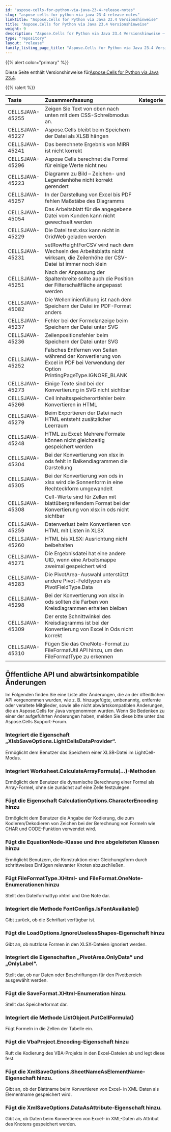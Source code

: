 ```yaml
---
id: "aspose-cells-for-python-via-java-23-4-release-notes"
slug: "aspose-cells-for-python-via-java-23-4-release-notes"
linktitle: "Aspose.Cells for Python via Java 23.4 Versionshinweise"
title: "Aspose.Cells for Python via Java 23.4 Versionshinweise"
weight: 9
description: "Aspose.Cells for Python via Java 23.4 Versionshinweise – the latest updates and fixes."
type: "repository"
layout: "release"
family_listing_page_title: "Aspose.Cells for Python via Java 23.4 Versionshinweise"
---
```

{{% alert color="primary" %}}

 Diese Seite enthält Versionshinweise für[Aspose.Cells for Python via Java 23.4](https://releases.aspose.com/cells/python-java/new-releases/aspose.cells-for-python-via-java-23.4/).

{{% /alert %}}

|**Taste**|**Zusammenfassung**|**Kategorie**|
| :- | :- | :- |
|CELLSJAVA-45255|Zeigen Sie Text von oben nach unten mit dem CSS-Schreibmodus an.|
|CELLSJAVA-45227|Aspose.Cells bleibt beim Speichern der Datei als XLSB hängen|
|CELLSJAVA-45241|Das berechnete Ergebnis von MIRR ist nicht korrekt|
|CELLSJAVA-45296|Aspose Cells berechnet die Formel für einige Werte nicht neu|
|CELLSJAVA-45223|Diagramm zu Bild – Zeichen- und Legendenhöhe nicht korrekt gerendert|
|CELLSJAVA-45257| In der Darstellung von Excel bis PDF fehlen Maßstäbe des Diagramms|
|CELLSJAVA-45054|Das Arbeitsblatt für die angegebene Datei vom Kunden kann nicht gewechselt werden|
|CELLSJAVA-45229|Die Datei test.xlsx kann nicht in GridWeb geladen werden|
|CELLSJAVA-45231|setRowHeightForCSV wird nach dem Wechseln des Arbeitsblatts nicht wirksam, die Zeilenhöhe der CSV-Datei ist immer noch klein|
|CELLSJAVA-45251|Nach der Anpassung der Spaltenbreite sollte auch die Position der Filterschaltfläche angepasst werden|
|CELLSJAVA-45082|Die Wellenlinienfüllung ist nach dem Speichern der Datei im PDF-Format anders|
|CELLSJAVA-45237|Fehler bei der Formelanzeige beim Speichern der Datei unter SVG|
|CELLSJAVA-45236|Zeilenpositionsfehler beim Speichern der Datei unter SVG|
|CELLSJAVA-45252|Falsches Entfernen von Seiten während der Konvertierung von Excel in PDF bei Verwendung der Option PrintingPageType.IGNORE_BLANK|
|CELLSJAVA-45273|Einige Texte sind bei der Konvertierung in SVG nicht sichtbar|
|CELLSJAVA-45266|Cell Inhaltsspeicherortfehler beim Konvertieren in HTML|
|CELLSJAVA-45279|Beim Exportieren der Datei nach HTML entsteht zusätzlicher Leerraum|
|CELLSJAVA-45248| HTML zu Excel: Mehrere Formate können nicht gleichzeitig gespeichert werden|
|CELLSJAVA-45304|Bei der Konvertierung von xlsx in ods fehlt in Balkendiagrammen die Darstellung|
|CELLSJAVA-45305|Bei der Konvertierung von ods in xlsx wird die Sonnenform in eine Rechteckform umgewandelt|
|CELLSJAVA-45308|Cell-Werte sind für Zellen mit blattübergreifendem Format bei der Konvertierung von xlsx in ods nicht sichtbar|
|CELLSJAVA-45259|Datenverlust beim Konvertieren von HTML mit Listen in XLSX|
|CELLSJAVA-45260|HTML bis XLSX: Ausrichtung nicht beibehalten|
|CELLSJAVA-45271| Die Ergebnisdatei hat eine andere UID, wenn eine Arbeitsmappe zweimal gespeichert wird|
|CELLSJAVA-45283|Die PivotArea-Auswahl unterstützt andere Pivot-Feldtypen als PivotFieldType.Data|
|CELLSJAVA-45298|Bei der Konvertierung von xlsx in ods sollten die Farben von Kreisdiagrammen erhalten bleiben|
|CELLSJAVA-45309|Der erste Schnittwinkel des Kreisdiagramms ist bei der Konvertierung von Excel in Ods nicht korrekt|
|CELLSJAVA-45310|Fügen Sie das OneNote-Format zu FileFormatUtil API hinzu, um den FileFormatType zu erkennen|

##  **Öffentliche API und abwärtsinkompatible Änderungen**

Im Folgenden finden Sie eine Liste aller Änderungen, die an der öffentlichen API vorgenommen wurden, wie z. B. hinzugefügte, umbenannte, entfernte oder veraltete Mitglieder, sowie alle nicht abwärtskompatiblen Änderungen, die an Aspose.Cells for Java vorgenommen wurden. Wenn Sie Bedenken zu einer der aufgeführten Änderungen haben, melden Sie diese bitte unter das Aspose.Cells Support-Forum.

###  **Integriert die Eigenschaft „XlsbSaveOptions.LightCellsDataProvider“.**

Ermöglicht dem Benutzer das Speichern einer XLSB-Datei im LightCell-Modus.

###  **Integriert Worksheet.CalculateArrayFormula(...)-Methoden**

Ermöglicht dem Benutzer die dynamische Berechnung einer Formel als Array-Formel, ohne sie zunächst auf eine Zelle festzulegen.

###  **Fügt die Eigenschaft CalculationOptions.CharacterEncoding hinzu**

Ermöglicht dem Benutzer die Angabe der Kodierung, die zum Kodieren/Dekodieren von Zeichen bei der Berechnung von Formeln wie CHAR und CODE-Funktion verwendet wird.

###  **Fügt die EquationNode-Klasse und ihre abgeleiteten Klassen hinzu**

Ermöglicht Benutzern, die Konstruktion einer Gleichungsform durch schrittweises Einfügen relevanter Knoten abzuschließen.

###  **Fügt FileFormatType.XHtml- und FileFormat.OneNote-Enumerationen hinzu**

Stellt den Dateiformattyp xhtml und One Note dar.

###  **Integriert die Methode FontConfigs.IsFontAvailable()**

Gibt zurück, ob die Schriftart verfügbar ist.

###  **Fügt die LoadOptions.IgnoreUselessShapes-Eigenschaft hinzu**

Gibt an, ob nutzlose Formen in den XLSX-Dateien ignoriert werden.

###  **Integriert die Eigenschaften „PivotArea.OnlyData“ und „OnlyLabel“.**

Stellt dar, ob nur Daten oder Beschriftungen für den Pivotbereich ausgewählt werden.

###  **Fügt die SaveFormat.XHtml-Enumeration hinzu.**

Stellt das Speicherformat dar.

###  **Integriert die Methode ListObject.PutCellFormula()**

Fügt Formeln in die Zellen der Tabelle ein.

###  **Fügt die VbaProject.Encoding-Eigenschaft hinzu**

Ruft die Kodierung des VBA-Projekts in den Excel-Dateien ab und legt diese fest.

###  **Fügt die XmlSaveOptions.SheetNameAsElementName-Eigenschaft hinzu.**

Gibt an, ob der Blattname beim Konvertieren von Excel- in XML-Daten als Elementname gespeichert wird.

###  **Fügt die XmlSaveOptions.DataAsAttribute-Eigenschaft hinzu.**

Gibt an, ob Daten beim Konvertieren von Excel- in XML-Daten als Attribut des Knotens gespeichert werden.
